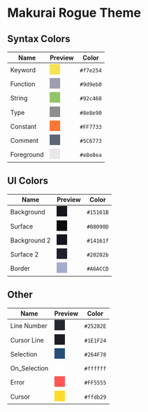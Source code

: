 # Makurai Rogue Theme

## Syntax Colors
| Name      | Preview | Color          |
|-----------|---------|----------------|
| Keyword   | ![keyword](../../dogs/rogue/keyword.png) | `#f7e254` |
| Function  | ![function](../../dogs/rogue/function.png) | `#9d9eb0` |
| String    | ![string](../../dogs/rogue/string.png) | `#92c468` |
| Type      | ![type](../../dogs/rogue/type.png) | `#8e8e90` |
| Constant  | ![constant](../../dogs/rogue/constant.png) | `#FF7733` |
| Comment   | ![comment](../../dogs/rogue/comment.png) | `#5C6773` |
| Foreground| ![foreground](../../dogs/rogue/foreground.png) | `#e8e8ea` |

## UI Colors
| Name          | Preview | Color           |
|---------------|---------|-----------------|
| Background    | ![bg](../../dogs/rogue/bg.png) | `#15161B` |
| Surface       | ![surface](../../dogs/rogue/surface.png) | `#08090D` |
| Background 2  | ![bg_alt](../../dogs/rogue/bg_alt.png) | `#14161f` |
| Surface 2     | ![surface_alt](../../dogs/rogue/surface_alt.png) | `#20202b` |
| Border        | ![border](../../dogs/rogue/border.png) | `#A6ACCD` |

## Other
| Name         | Preview | Color           |
|--------------|---------|-----------------|
| Line Number  | ![line_nr](../../dogs/rogue/line_nr.png) | `#25282E` |
| Cursor Line  | ![cursor_line](../../dogs/rogue/cursor_line.png) | `#1E1F24` |
| Selection    | ![selection](../../dogs/rogue/selection.png) | `#264F78` |
| On_Selection | ![on_selection](../../dogs/rogue/on_selection.png) | `#ffffff` |
| Error        | ![error](../../dogs/rogue/error.png) | `#FF5555` |
| Cursor       | ![cursor](../../dogs/rogue/cursor.png) | `#ffdb29` |